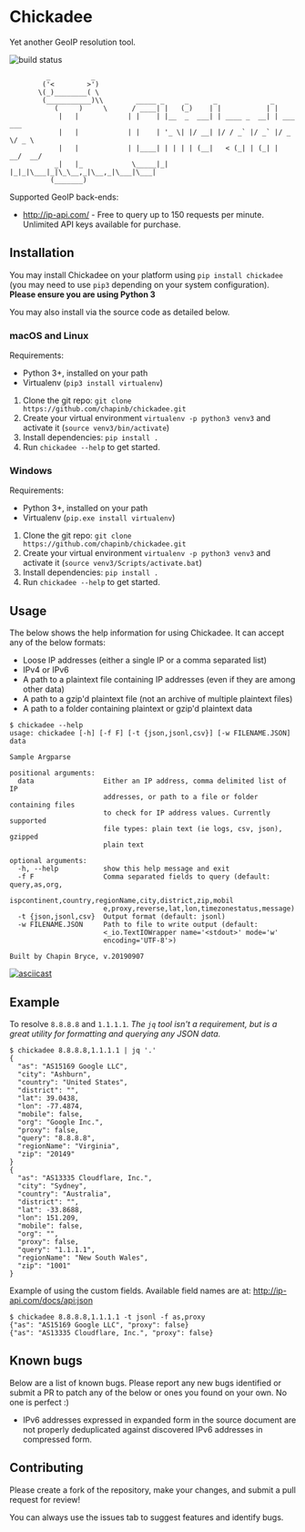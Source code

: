 # Chickadee

Yet another GeoIP resolution tool.

![build status](https://travis-ci.org/chapinb/chickadee.svg?branch=master)

```
         _          _
        ('<        >')
       \(_)________( \
        (___________)\\        _____ _     _      _             _
           (     )     \      / ____| |   (_)    | |           | |
            |   |            | |    | |__  _  ___| | ____ _  __| | ___  ___
            |   |            | |    | '_ \| |/ __| |/ / _` |/ _` |/ _ \/ _ \
            |   |            | |____| | | | | (__|   < (_| | (_| |  __/  __/
           _|   |_            \_____|_| |_|_|\___|_|\_\__,_|\__,_|\___|\___|
          (_______)
```

Supported GeoIP back-ends:

* http://ip-api.com/ - Free to query up to 150 requests per minute. Unlimited
  API keys available for purchase.

## Installation

You may install Chickadee on your platform using `pip install chickadee` (you 
may need to use `pip3` depending on your system configuration).
**Please ensure you are using Python 3**

You may also install via the source code as detailed below.

### macOS and Linux

Requirements:

* Python 3+, installed on your path
* Virtualenv (`pip3 install virtualenv`)

1. Clone the git repo: `git clone https://github.com/chapinb/chickadee.git`
2. Create your virtual environment `virtualenv -p python3 venv3` and activate it (`source venv3/bin/activate`)
3. Install dependencies: `pip install .`
4. Run `chickadee --help` to get started.

### Windows

Requirements:

* Python 3+, installed on your path
* Virtualenv (`pip.exe install virtualenv`)

1. Clone the git repo: `git clone https://github.com/chapinb/chickadee.git`
2. Create your virtual environment `virtualenv -p python3 venv3` and activate it (`source venv3/Scripts/activate.bat`)
3. Install dependencies: `pip install .`
4. Run `chickadee --help` to get started.

## Usage

The below shows the help information for using Chickadee. It can accept any of
the below formats:

* Loose IP addresses (either a single IP or a comma separated list)
* IPv4 or IPv6
* A path to a plaintext file containing IP addresses (even if they are among
  other data)
* A path to a gzip'd plaintext file (not an archive of multiple plaintext files)
* A path to a folder containing plaintext or gzip'd plaintext data

```text
$ chickadee --help
usage: chickadee [-h] [-f F] [-t {json,jsonl,csv}] [-w FILENAME.JSON] data

Sample Argparse

positional arguments:
  data                 Either an IP address, comma delimited list of IP
                       addresses, or path to a file or folder containing files
                       to check for IP address values. Currently supported
                       file types: plain text (ie logs, csv, json), gzipped
                       plain text

optional arguments:
  -h, --help           show this help message and exit
  -f F                 Comma separated fields to query (default: query,as,org,
                       ispcontinent,country,regionName,city,district,zip,mobil
                       e,proxy,reverse,lat,lon,timezonestatus,message)
  -t {json,jsonl,csv}  Output format (default: jsonl)
  -w FILENAME.JSON     Path to file to write output (default:
                       <_io.TextIOWrapper name='<stdout>' mode='w'
                       encoding='UTF-8'>)

Built by Chapin Bryce, v.20190907
```

[![asciicast](https://asciinema.org/a/266509.png)](https://asciinema.org/a/266509)

## Example

To resolve `8.8.8.8` and `1.1.1.1`. *The `jq` tool isn't a requirement, but is
a great utility for formatting and querying any JSON data.*

```text
$ chickadee 8.8.8.8,1.1.1.1 | jq '.'
{
  "as": "AS15169 Google LLC",
  "city": "Ashburn",
  "country": "United States",
  "district": "",
  "lat": 39.0438,
  "lon": -77.4874,
  "mobile": false,
  "org": "Google Inc.",
  "proxy": false,
  "query": "8.8.8.8",
  "regionName": "Virginia",
  "zip": "20149"
}
{
  "as": "AS13335 Cloudflare, Inc.",
  "city": "Sydney",
  "country": "Australia",
  "district": "",
  "lat": -33.8688,
  "lon": 151.209,
  "mobile": false,
  "org": "",
  "proxy": false,
  "query": "1.1.1.1",
  "regionName": "New South Wales",
  "zip": "1001"
}
```

Example of using the custom fields. Available field names are at: http://ip-api.com/docs/api:json

```text
$ chickadee 8.8.8.8,1.1.1.1 -t jsonl -f as,proxy
{"as": "AS15169 Google LLC", "proxy": false}
{"as": "AS13335 Cloudflare, Inc.", "proxy": false}
```

## Known bugs

Below are a list of known bugs. Please report any new bugs identified or 
submit a PR to patch any of the below or ones you found on your own. No one 
is perfect :)

* IPv6 addresses expressed in expanded form in the source document
  are not properly deduplicated against discovered IPv6 addresses in compressed 
  form.

## Contributing

Please create a fork of the repository, make your changes, and submit a pull
request for review!

You can always use the issues tab to suggest features and identify bugs.
